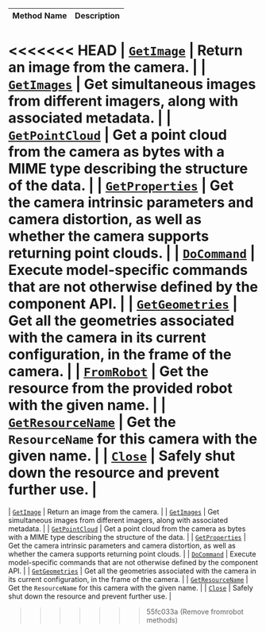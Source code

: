 <!-- prettier-ignore -->
| Method Name | Description |
| ----------- | ----------- |
<<<<<<< HEAD
| [`GetImage`](/appendix/apis/components/camera/#getimage) | Return an image from the camera. |
| [`GetImages`](/appendix/apis/components/camera/#getimages) | Get simultaneous images from different imagers, along with associated metadata. |
| [`GetPointCloud`](/appendix/apis/components/camera/#getpointcloud) | Get a point cloud from the camera as bytes with a MIME type describing the structure of the data. |
| [`GetProperties`](/appendix/apis/components/camera/#getproperties) | Get the camera intrinsic parameters and camera distortion, as well as whether the camera supports returning point clouds. |
| [`DoCommand`](/appendix/apis/components/camera/#docommand) | Execute model-specific commands that are not otherwise defined by the component API. |
| [`GetGeometries`](/appendix/apis/components/camera/#getgeometries) | Get all the geometries associated with the camera in its current configuration, in the frame of the camera. |
| [`FromRobot`](/appendix/apis/components/camera/#fromrobot) | Get the resource from the provided robot with the given name. |
| [`GetResourceName`](/appendix/apis/components/camera/#getresourcename) | Get the `ResourceName` for this camera with the given name. |
| [`Close`](/appendix/apis/components/camera/#close) | Safely shut down the resource and prevent further use. |
=======
| [`GetImage`](/components/camera/#getimage) | Return an image from the camera. |
| [`GetImages`](/components/camera/#getimages) | Get simultaneous images from different imagers, along with associated metadata. |
| [`GetPointCloud`](/components/camera/#getpointcloud) | Get a point cloud from the camera as bytes with a MIME type describing the structure of the data. |
| [`GetProperties`](/components/camera/#getproperties) | Get the camera intrinsic parameters and camera distortion, as well as whether the camera supports returning point clouds. |
| [`DoCommand`](/components/camera/#docommand) | Execute model-specific commands that are not otherwise defined by the component API. |
| [`GetGeometries`](/components/camera/#getgeometries) | Get all the geometries associated with the camera in its current configuration, in the frame of the camera. |
| [`GetResourceName`](/components/camera/#getresourcename) | Get the `ResourceName` for this camera with the given name. |
| [`Close`](/components/camera/#close) | Safely shut down the resource and prevent further use. |
>>>>>>> 55fc033a (Remove fromrobot methods)
